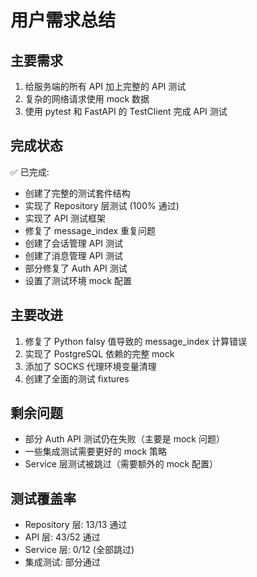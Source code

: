 # 用户需求总结

## 主要需求
1. 给服务端的所有 API 加上完整的 API 测试
2. 复杂的网络请求使用 mock 数据
3. 使用 pytest 和 FastAPI 的 TestClient 完成 API 测试

## 完成状态
✅ 已完成:
- 创建了完整的测试套件结构
- 实现了 Repository 层测试 (100% 通过)
- 实现了 API 测试框架
- 修复了 message_index 重复问题
- 创建了会话管理 API 测试
- 创建了消息管理 API 测试
- 部分修复了 Auth API 测试
- 设置了测试环境 mock 配置

## 主要改进
1. 修复了 Python falsy 值导致的 message_index 计算错误
2. 实现了 PostgreSQL 依赖的完整 mock
3. 添加了 SOCKS 代理环境变量清理
4. 创建了全面的测试 fixtures

## 剩余问题
- 部分 Auth API 测试仍在失败（主要是 mock 问题）
- 一些集成测试需要更好的 mock 策略
- Service 层测试被跳过（需要额外的 mock 配置）

## 测试覆盖率
- Repository 层: 13/13 通过
- API 层: 43/52 通过
- Service 层: 0/12 (全部跳过)
- 集成测试: 部分通过